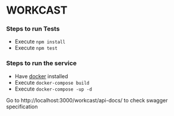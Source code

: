 # WORKCAST

### Steps to run Tests
 * Execute ```npm install```
 * Execute ```npm test```


### Steps to run the service
 *  Have [docker](https://www.docker.com/) installed
 *  Execute ```docker-compose build```
 *  Execute ```docker-compose -up -d```

Go to http://localhost:3000/workcast/api-docs/ to check swagger specification